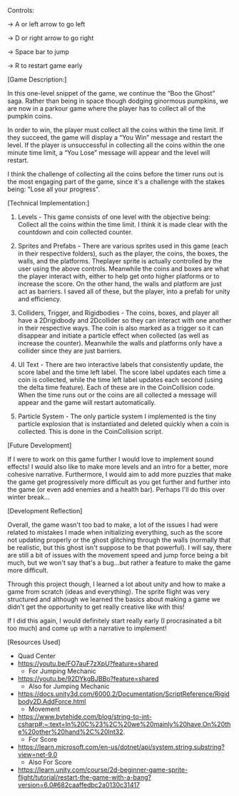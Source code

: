 Controls:

-> A or left arrow to go left

-> D or right arrow to go right

-> Space bar to jump

-> R to restart game early

[Game Description:]

In this one-level snippet of the game, we continue the “Boo the Ghost” saga. Rather than being in space though dodging ginormous pumpkins, we are now in a parkour game 
where the player has to collect all of the pumpkin coins.

In order to win, the player must collect all the coins within the time limit. If they succeed, the game will display a “You Win” message and restart the level. If the 
player is unsuccessful in collecting all the coins within the one minute time limit, a “You Lose” message will appear and the level will restart.

I think the challenge of collecting all the coins before the timer runs out is the most engaging part of the game, since it's a challenge with the stakes being:
"Lose all your progress".

[Technical Implementation:]

1. Levels - This game consists of one level with the objective being: Collect all the coins within the time limit. I think it is made clear with the countdown
and coin collected counter.

2. Sprites and Prefabs - There are various sprites used in this game (each in their respective folders), such as the player, the coins, the boxes, the walls, and the platforms. Theplayer sprite is actually controlled by the user using the above controls. Meanwhile the coins and boxes are what the player interact with, either to help get onto higher platforms or to increase the score. On the other hand, the walls and platform are just act as barriers. I saved all of these, but the player, into a prefab for unity and efficiency.

3. Colliders, Trigger, and Rigidbodies - The coins, boxes, and player all have a 2Drigidbody and 2Dcollider so they can interact with one another in their respective ways. The coin is also marked as a trigger so it can disappear and initiate a particle effect when collected (as well as increase the counter). Meanwhile the walls and platforms only have a collider since they are just barriers.

5. UI Text - There are two interactive labels that consistently update, the score label and the time left label. The score label updates each time a coin is collected, while the time left label updates each second (using the delta time feature). Each of these are in the CoinCollision code. When the time runs out or the coins are all collected a message will appear and the game will restart automatically.

6. Particle System - The only particle system I implemented is the tiny particle explosion that is instantiated and deleted quickly when a coin is collected. This is done in the CoinCollision script.

[Future Development]

If I were to work on this game further I would love to implement sound effects! I would also like to make more levels and an intro for a better, more cohesive narrative. 
Furthermore, I would aim to add more puzzles that make the game get progressively more difficult as you get further and further into the game (or even add enemies and a health bar). Perhaps I'll do this over winter break...

[Development Reflection]

Overall, the game wasn't too bad to make, a lot of the issues I had were related to mistakes I made when initializing everything, such as the score not updating properly
or the ghost glitching through the walls (normally that be realistic, but this ghost isn't suppose to be that powerful). I will say, there are still a bit of issues with the movement speed and jump force being a bit much, but we won't say that's a bug...but rather a feature to make the game more difficult. 

Through this project though, I learned a lot about unity and how to make a game from scratch (ideas and everything). The sprite flight was very structured and although we learned the basics about making a game we didn't get the opportunity to get really creative like with this!

If I did this again, I would definitely start really early (I procrasinated a bit too much) and come up with a narrative to implement!

[Resources Used]

- Quad Center
- https://youtu.be/FO7auF7zXpU?feature=shared
	- For Jumping Mechanic
- https://youtu.be/92DYkgBJBBo?feature=shared 
	- Also for Jumping Mechanic
- https://docs.unity3d.com/6000.2/Documentation/ScriptReference/Rigidbody2D.AddForce.html 
	- Movement
- https://www.bytehide.com/blog/string-to-int-csharp#:~:text=In%20C%23%2C%20we%20mainly%20have,On%20the%20other%20hand%2C%20Int32. 
	- For Score
- https://learn.microsoft.com/en-us/dotnet/api/system.string.substring?view=net-9.0 
	- Also For Score
- https://learn.unity.com/course/2d-beginner-game-sprite-flight/tutorial/restart-the-game-with-a-bang?version=6.0#682caaffedbc2a0130c31417




     


